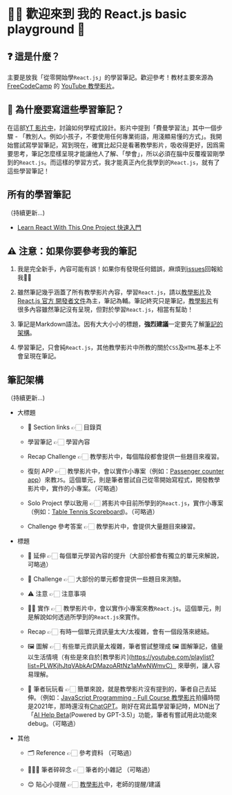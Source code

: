 # 👋🏻 歡迎來到 我的 React.js basic playground 🎪

## ❓ 這是什麼？
主要是放我「從零開始學`React.js`」的學習筆記。歡迎參考！教材主要來源為[FreeCodeCamp](https://www.youtube.com/@freecodecamp) 的 [YouTube 教學影片](https://youtube.com/playlist?list=PLWKjhJtqVAbkArDMazoARtNz1aMwNWmvC)。

## 📝 為什麼要寫這些學習筆記？

在這部[YT 影片中](https://youtu.be/NtfbWkxJTHw)，討論如何學程式設計。影片中提到「費曼學習法」其中一個步驟 - 「教別人。例如小孩子，不要使用任何專業術語，用淺顯易懂的方式」。我開始嘗試寫學習筆記，寫到現在，確實比起只是看著教學影片，吸收得更好，因爲需要思考，筆記怎麼樣呈現才能讓他人了解、「學會」，所以必須在腦中反覆複習剛學到的`React.js`。而這樣的學習方式，我才能真正內化我學到的`React.js`，就有了這些學習筆記！


## 所有的學習筆記

（持續更新...)

- [Learn React With This One Project 快速入門](https://tinyurl.com/23tqdb2m)

  
## ⚠️ 注意：如果你要參考我的筆記
1. 我是完全新手，內容可能有誤！如果你有發現任何錯誤，麻煩到[issues](#issues)回報給我🙏🏻
   
2. 雖然筆記幾乎涵蓋了所有教學影片內容，學習`React.js`，請以[教學影片](https://youtube.com/playlist?list=PLWKjhJtqVAbkArDMazoARtNz1aMwNWmvC)及[React.js 官方 開發者文件](https://react.dev)為主，筆記為輔。筆記終究只是筆記，[教學影片](https://youtube.com/playlist?list=PLWKjhJtqVAbkArDMazoARtNz1aMwNWmvC)有很多內容雖然筆記沒有呈現，但對於學習`React.js`，相當有幫助！
   
3. 筆記是Markdown語法。因有大大小小的標題，**強烈建議**一定要先了解[筆記的架構](#筆記架構)。


4. 學習筆記，只會純`React.js`，其他教學影片中所教的關於`CSS`及`HTML`基本上不會呈現在筆記。

## 筆記架構

（持續更新...)

- 大標題
  - 🔗 Section links 👉🏻 目錄頁
    
  -  學習筆記 👉🏻 學習內容
    
  -  Recap Challenge 👉🏻 教學影片中，每個階段都會提供一些題目來複習。
    
  -  復刻 APP 👉🏻 教學影片中，會以實作小專案（例如：[Passenger counter app](https://codepen.io/michellechang2006/pen/abQwNZB)）來教`JS`。這個單元，則是筆者嘗試自己從零開始寫程式，開發教學影片中，實作的小專案。（可略過）
    
  -  Solo Project 學以致用 👉🏻 將影片中目前所學到的`React.js`，實作小專案（例如：[Table Tennis Scoreboard](https://github.com/michellechang2006/My-First-Javascript-APP))。（可略過）
    
  -  Challenge 參考答案 👉🏻 教學影片中，會提供大量題目來練習。

- 標題
  - 📝 延伸 👉🏻 每個單元學習內容的提升（大部份都會有獨立的單元來解說，可略過）
    
  - 🏁 Challenge 👉🏻 大部份的單元都會提供一些題目來測驗。
    
  - ⚠️ 注意 👉🏻 注意事項
    
  - ✋🏻 實作 👉🏻 教學影片中，會以實作小專案來教`React.js`。這個單元，則是解說如何透過所學到的`React.js`來實作。
    
  - Recap 👉🏻 有時一個單元資訊量太大/太複雜，會有一個段落來總結。
    
  - 🖼️ 圖解 👉🏻 有些單元資訊量太複雜，筆者嘗試整理成 🖼️ 圖解筆記，儘量以生活情境（有些是來自於[教學影片](https://youtube.com/playlist?list=PLWKjhJtqVAbkArDMazoARtNz1aMwNWmvC）  來舉例，讓人容易理解。
    
  - 🎢 筆者玩玩看 👉🏻 簡單來說，就是教學影片沒有提到的，筆者自己去延伸。（例如：[JavaScript Programming - Full Course 教學影片](https://youtu.be/jS4aFq5-91M)拍攝時間是2021年，那時還沒有[ChatGPT](https://chat.openai.com)。剛好在寫此篇學習筆記時，MDN出了「[AI Help Beta](https://developer.mozilla.org/en-US/plus/ai-help)(Powered by GPT-3.5)」功能，筆者有嘗試用此功能來debug。（可略過）

- 其他
  - 🗂️ Reference 👉🏻 參考資料 （可略過）
    
  - 👩🏻‍💻 筆者碎碎念 👉🏻 筆者的小雜記 （可略過）
    
  - 😊 貼心小提醒 👉🏻 [教學影片](https://youtube.com/playlist?list=PLWKjhJtqVAbkArDMazoARtNz1aMwNWmvC)中，老師的提醒/建議
